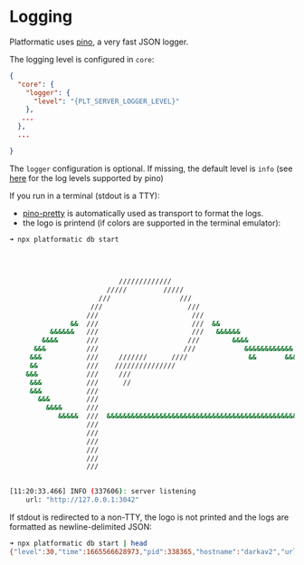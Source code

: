 # Logging

Platformatic uses [pino](https://github.com/pinojs/pino), a very fast JSON logger.

The logging level is configured in `core`:

```json title="platformatic.db.json"
{
  "core": {
    "logger": {
      "level": "{PLT_SERVER_LOGGER_LEVEL}"
    },
   ...
  },
  ...

}
``` 

The `logger` configuration is optional. If missing, the default level is `info` (see [here](https://github.com/pinojs/pino/blob/master/docs/api.md#level-string) for the log levels supported by pino)


If you run in a terminal (stdout is a TTY):
- [pino-pretty](https://github.com/pinojs/pino-pretty) is automatically used as transport to format the logs. 
- the logo is printend (if colors are supported in the terminal emulator):

```bash 
➜ npx platformatic db start
                                                      
                                                                                
                                                                                
                                                                                
                           /////////////                                        
                        /////         /////                                     
                      ///                 ///                                   
                    ///                     ///                                 
                   ///                       ///                                
               &&  ///                       ///  &&                            
          &&&&&&   ///                       ///   &&&&&&                       
        &&&&       ///                      ///        &&&&                     
      &&&          ///                     ///            &&&&&&&&&&&&          
     &&&           ///     ///////      ////               &&       &&&&&       
     &&            ///    ///////////////                               &&&     
    &&&            ///     ///                                           &&&    
     &&&           ///      //                                            &&    
     &&&           ///                                                    &&    
       &&&         ///                                                   &&&    
         &&&&      ///                                                 &&&      
            &&&&&  ///  &&&&&&&&&&&&&&&&&&&&&&&&&&&&&&&&&&&&&&&&&&&&&&&&        
                   ///                                                          
                   ///                                                          
                   ///                                                          
                   ///                                                          
                   ///                                                          
                   ///                                                          
                                                                                

[11:20:33.466] INFO (337606): server listening
    url: "http://127.0.0.1:3042"

```

If stdout is redirected to a non-TTY, the logo is not printed and the logs are formatted as newline-delimited JSON:

```bash
➜ npx platformatic db start | head
{"level":30,"time":1665566628973,"pid":338365,"hostname":"darkav2","url":"http://127.0.0.1:3042","msg":"server listening"}

```

